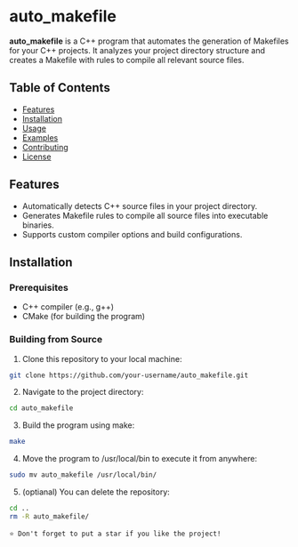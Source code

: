 # auto_makefile

**auto_makefile** is a C++ program that automates the generation of Makefiles for your C++ projects. It analyzes your project directory structure and creates a Makefile with rules to compile all relevant source files.

## Table of Contents
- [Features](#features)
- [Installation](#installation)
- [Usage](#usage)
- [Examples](#examples)
- [Contributing](#contributing)
- [License](#license)

## Features

- Automatically detects C++ source files in your project directory.
- Generates Makefile rules to compile all source files into executable binaries.
- Supports custom compiler options and build configurations.

## Installation

### Prerequisites

- C++ compiler (e.g., g++)
- CMake (for building the program)

### Building from Source

1. Clone this repository to your local machine:
```bash
git clone https://github.com/your-username/auto_makefile.git
```

2. Navigate to the project directory:
```bash
cd auto_makefile
```
3. Build the program using make:
```bash
make
```

4. Move the program to /usr/local/bin to execute it from anywhere:
```bash
sudo mv auto_makefile /usr/local/bin/
```

5. (optianal) You can delete the repository:
```bash
cd ..
rm -R auto_makefile/
```

`⭐ Don't forget to put a star if you like the project!`
